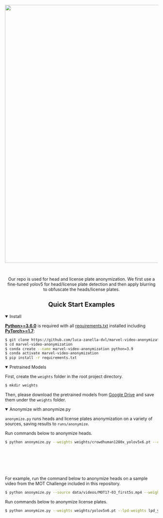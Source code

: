 <div align="center">

<p>
   <img src="https://github.com/luca-zanella-dvl/marvel-video-anonymization/blob/master/images/anonymized.gif" width="850" />
</p>
   
<br>
<p>
Our repo is used for head and license plate anonymization. We first use a fine-tuned yolov5 for head/license plate detection and then apply blurring to obfuscate the heads/license plates.
</p>

</div>

## <div align="center">Quick Start Examples</div>

<details open>
<summary>Install</summary>

[**Python>=3.6.0**](https://www.python.org/) is required with all
[requirements.txt](https://github.com/luca-zanella-dvl/marvel-video-anonymization/blob/master/requirements.txt) installed including
[**PyTorch>=1.7**](https://pytorch.org/get-started/locally/):
<!-- $ sudo apt update && apt install -y libgl1-mesa-glx libsm6 libxext6 libxrender-dev -->

```bash
$ git clone https://github.com/luca-zanella-dvl/marvel-video-anonymization
$ cd marvel-video-anonymization
$ conda create --name marvel-video-anonymization python=3.9
$ conda activate marvel-video-anonymization
$ pip install -r requirements.txt
```

</details>

<details open>
<summary>Pretrained Models</summary>
   
First, create the `weights` folder in the root project directory.
   
```bash
$ mkdir weights
```
Then, please download the pretrained models from [Google Drive](https://drive.google.com/drive/folders/1YfZ-WSh5W1fCnje4fMgaY9EsXH2xMNnP?usp=sharing) and
save them under the `weights` folder.

</details>

<details open>
<summary>Anonymize with anonymize.py</summary>
   
`anonymize.py` runs heads and license plates anonymization on a variety of sources, saving results to `runs/anonymize`.
  
Run commands below to anonymize heads.
   
```bash
$ python anonymize.py --weights weights/crowdhuman1280x_yolov5x6.pt --classes 0 --imgsz 1280 --anonymize-heads --source 0  # webcam 
                                                                                                                        img.jpg  # image
                                                                                                                        vid.mp4  # video
                                                                                                                        path/  # directory
                                                                                                                        path/*.jpg  # glob
                                                                                                                        'https://youtu.be/Zgi9g1ksQHc'  # YouTube
                                                                                                                        'rtsp://example.com/media.mp4'  # RTSP, RTMP, HTTP stream
```
   
For example, run the command below to anonymize heads on a sample video from the MOT Challenge included in this repository.
   
```bash
$ python anonymize.py --source data/videos/MOT17-03_first5s.mp4 --weights weights/crowdhuman1280x_yolov5x6.pt --classes 0 --imgsz 1280 --anonymize-heads
```

Run commands below to anonymize license plates.
   
```bash
$ python anonymize.py --weights weights/yolov5x6.pt --lpd-weights lpd_yolov5x.pt --classes 2 3 7 --imgsz 1280 --lpd-imgsz 640 --anonymize-lps --source 0  # webcam 
                                                                                                                                                       img.jpg  # image
                                                                                                                                                       vid.mp4  # video
                                                                                                                                                       path/  # directory
                                                                                                                                                       path/*.jpg  # glob
                                                                                                                                                       'https://youtu.be/Zgi9g1ksQHc'  # YouTube                      
                                                                                                                                                       'rtsp://example.com/media.mp4'  # RTSP, RTMP, HTTP stream
```
   
</details>

</div>
